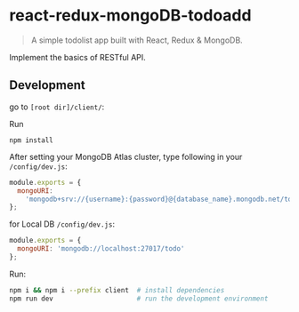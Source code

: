 # react-redux-mongoDB-todoadd

> A simple todolist app built with React, Redux & MongoDB.

Implement the basics of RESTful API.

## Development

go to `[root dir]/client/`:

Run

```
npm install
```

After setting your MongoDB Atlas cluster, type following in your `/config/dev.js`:

```js
module.exports = {
  mongoURI:
    'mongodb+srv://{username}:{password}@{database_name}.mongodb.net/todo?retryWrites=true'
};
```

for Local DB `/config/dev.js`:

```js
module.exports = {
  mongoURI: 'mongodb://localhost:27017/todo'
};
```

Run:

```bash
npm i && npm i --prefix client  # install dependencies
npm run dev                     # run the development environment
```
